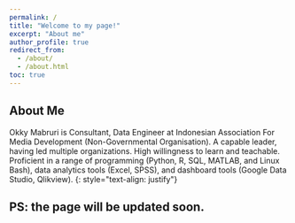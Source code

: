 ```yaml
---
permalink: /
title: "Welcome to my page!"
excerpt: "About me"
author_profile: true
redirect_from: 
  - /about/
  - /about.html
toc: true
---
```


## About Me
Okky Mabruri is Consultant, Data Engineer at Indonesian Association For Media Development (Non-Governmental Organisation). A capable leader, having led multiple organizations. High willingness to learn and teachable. Proficient in a range of programming (Python, R, SQL, MATLAB, and Linux Bash), data analytics tools (Excel, SPSS), and dashboard tools (Google Data Studio, Qlikview). 
{: style="text-align: justify"}

## PS: the page will be updated soon.

<br />
